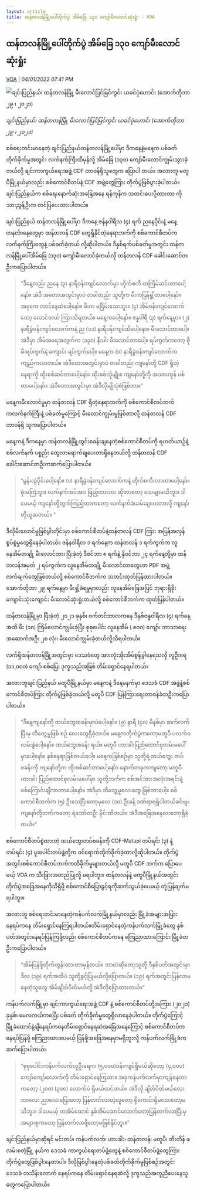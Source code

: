 ```yaml
---
layout: article
title: ထန်တလန်မြို့ပေါ်တိုက်ပွဲ အိမ်ခြေ ၁၃၀ ကျော်မီးလောင်ဆုံးရှုံး - VOA
---
```


## ထန်တလန်မြို့ပေါ်တိုက်ပွဲ အိမ်ခြေ ၁၃၀ ကျော်မီးလောင်ဆုံးရှုံး

[VOA](https://burmese.voanews.com/a/chin-state-thantlang-cdf-pdf-arson-military-coup-voa-burmese-/6381150.html) | _04/01/2022 07:41 PM_
        
![ချင်းပြည်နယ်၊ ထန်တလန်မြို့ မီးလောင်ပြင်မြင်ကွင်း ယခင်ပုံဟောင်း (အောက်တိုဘာ ၂၉ ၊ ၂၀၂၁)](https://gdb.voanews.com/5FA92A20-D611-4421-94B6-18D5C3D91454_w1080_h608_s.jpg)

_ချင်းပြည်နယ်၊ ထန်တလန်မြို့ မီးလောင်ပြင်မြင်ကွင်း ယခင်ပုံဟောင်း (အောက်တိုဘာ ၂၉ ၊ ၂၀၂၁)_

စစ်ရေးတင်းမာနေတဲ့ ချင်းပြည်နယ်ထန်တလန်မြို့ပေါ်မှာ ဒီကနေ့နဲ့မနေ့က ပစ်ခတ်တိုက်ခိုက်မှုအတွင်း လက်နက်ကြီးထိမှန်လို့ အိမ်ခြေ (၁၃၀) ကျော်မီးလောင်ကျွမ်းသွားခဲ့တယ်လို့ ချင်းကာကွယ်ရေးအဖွဲ့ CDF တာဝန်ရှိသူတွေက ပြောပါ တယ်။ အလားတူ မတူပီမြို့နယ်မှာလည်း စစ်ကောင်စီတပ်နဲ့ CDF အဖွဲ့တွေကြား တိုက်ပွဲဖြစ်ပွားခဲ့ပါတယ်။ ချင်းပြည်နယ်က စစ်ရေးနောက်ဆုံးအခြေအနေ ရန်ကုန်က သတင်းပေးပို့ထားတာ ကိုသားညွန့်ဦးက တင်ပြပေးထားပါတယ်။

ချင်းပြည်နယ် ထန်တလန်မြို့ပေါ်မှာ ဒီကနေ့ ဇန်နဝါရီလ (၄) ရက် ညနေပိုင်းနဲ့ မနေ့ တနင်္လာနေ့တွေမှာ ထန်တလန် CDF တွေရှိနိုင်တဲ့နေရာဘက်ကို စစ်ကောင်စီတပ်က လက်နက်ကြီးတွေနဲ့ ပစ်ခတ်ခဲ့တယ် လို့ဆိုပါတယ်။ ဒီနှစ်ရက်ပစ်ခတ်မှုအတွင်း ထန်တလန်မြို့ပေါ်အိမ်ခြေ (၁၃၀) ကျော်မီးလောင်ခဲ့တယ်လို ထန်တလန် CDF ခေါင်းဆောင်တဦးကပြောပါတယ်။

> “ဒီနေ့လည်း ညနေ (၃) နာရီဝန်းကျင်လောက်မှာ ဟိုက်စကီ တကြိမ်ဆင်းတာပေါ့နော်။ အဲဒီ အတောအတွင်းမှာပဲ တခါတည်း သူတို့က မီးကပြန်ရှို့တာပေါ့နော်။ အခုကေ လာင်နေဆဲပေါ့နော်။ မီးက မငြိမ်းသေးဘူး။ (၄) အိမ်ဝန်းကျင်လောက်တော့ လောင်တယ် ကြားသိရတယ်။ မနေ့ကပေါ့နော်။ ဇန္နဝါရီ (၃) ရက်နေ့မှာ။ (၂) နာရီခွဲဝန်းကျင်လောက်ကနဲ့ ည (၁၁) နာရီဝန်းကျင်ထိပေါ့နော။ မီးလောင်တာပေါ့။ အဲဒီမှာ အိမ်အရေအတွက်က (၁၃၀) နီးပါး မီးလောင်တာပေါ့။ ရပ်ကွက်ကတော့ ဇီုမီးရပ်ကွက်နဲ့ ကျောင်း ရပ်ကွက်ပေါ့။ မနေ့က (၁) နာရီခွဲဝန်းကျင်လောက်က ကျည်ကလာတယ်။ အဲဒီတောအတွင်းမှာပဲ တခါတည်း ကျနော်တို့ CDF ရှိတဲ့နေရာကို ထိုးစစ်ဆင်တာပေါ့နော်။ ထိုးစစ်လိုမျိုး။ ကျနော်တို့ကို အသားကုန် ပစ်တာပေါ့နော်။ အဲဒီတောအတွင်းမှာ အဲဒီလိုမျိုးပုံစံဖြစ်တာ။”

မနေ့ကမီးလောင်မှုမှာ ထန်တလန် CDF ရှိတဲ့နေရာဘက်ကို စစ်ကောင်စီတပ်ဘက်ကလက်နက်ကြီးနဲ့ ပစ်ခတ်မှုကြောင့် မီးလောင်ကျွမ်းမှုဖြစ်တာလို့ ထန်တလန် CDF တာဝန်ရှိ သူကပြောပါတယ်။

မနေ့ကနဲ့ ဒီကနေ့မှာ ထန်တလန်မြို့တွင်းစခန်းချနေတဲ့စစ်ကောင်စီတပ်ကို ရဟတ်ယာဉ်နဲ့ စစ်လက်နက် ပစ္စည်း တွေလာရောက်ချပေးတာရှိနေတယ်လို့ ထန်တလန် CDF ခေါင်းဆောင်တဦးကဆက်ပြောပါတယ်။

> “မွန်းလွဲပိုင်းပေါ့နော်။ (၁) နာရီခွဲဝန်းကျင်လောက်ကနဲ့ ဟိုက်စကီးလာတာပေါ့နော်။ ဗုံးမကြဲဘူး။ လက်နက်အင်အား ဖြည့်တာလား ဆိုတာတော့ သေချာမသိဘူး။ ဒါပေမယ့် ကျနော်တို့တွက်ကြည့်တာကတော့ လက်နက်ခဲယမ်းချပေးတာလို့ ကျနော်တို့ယူဆတယ်။ ”

ဒီလိုမီးလောင်မှုဖြစ်ပွါးတိုင်းမှာ စစ်ကောင်စီတပ်နဲ့ထန်တလန် CDF ကြား အပြန်အလှန်စွပ်စွဲမှုတွေရှိနေခဲ့ပါတယ်။ ဇန်နဝါရီလ ၁ ရက်နေ့က ထန်တလန် ၁ ရက်ကွက်က လူနေအိမ်တချို့ မီးလောင်တာ၊ ပြီးခဲ့တဲ့ ဒီဇင်ဘာ ၈ ရက်နဲ့ နိုဝင်ဘာ ၂၄ ရက်နေ့တို့မှာ ထန်တလန်အမှတ် ၂ ရပ်ကွက်က လူနေအိမ်တချို့ မီးလောင်တာတွေဟာ PDF အဖွဲ့ လက်ချက်တွေဖြစ်တယ်လို့ စစ်ကောင်စီဘက်က သတင်းထုတ်ပြန်ထားပါတယ်။ အောက်တိုဘာ ၂၉ ရက်နေ့မှာ မီးရှို့ခံရမှုမှာလည်း လူနေအိမ်ခြေအပြင် ဘုရားရှိခိုးကျောင်းသုံးကျောင်း မီးလောင်ဆုံးရှုံးတယ်လို့ စစ်ကောင်စီဘက်က ထုတ်ပြန်ပါတယ်။

ထန်တလန်မြို့မှာ ပြီးခဲ့တဲ့ ၂၀၂၁ ခုနှစ်၊ စက်တင်ဘာလကနေ ဒီနှစ်ဇန္နဝါရီလ (၄) ရက်နေ့အထိ မီး (၁၈) ကြိမ်လောင်ကျွမ်းခဲ့ပြီး စုစုပေါင်း လူနေအိမ် ( ၈၀၀) ကျော်၊ ဘာသာရေးအဆောက်အဦး ၂၈ လုံး၊ မီးလောင်ကျွမ်းခဲ့တယ်လို့သိရပါတယ်။

လက်ရှိထန်တလန်မြို့အတွင်းမှာ ဒေသခံတွေ အားလုံးအိုးအိမ်စွန့်ခွါနေရသလို လူဦးရေ (၁၁,၀၀၀) ကျော် စစ်ပြေး ဒုက္ခသည်အဖြစ် တိမ်းရှောင်နေရပါတယ်။

အလားတူချင်းပြည်နယ် မတူပီမြို့နယ်မှာ မနေ့ကနဲ့ ဒီနေ့မနက်မှာ ဒေသခံ CDF အဖွဲ့နဲ့စစ်ကောင်စီတပ်ကြား တိုက်ပွဲဖြစ်ခဲ့တယ်လို့ မတူပီ CDF ပြန်ကြားရေးတာဝန်ခံတဦးကပြောပါတယ်။

> “ဒီနေ့ကျနော်တို့ ထယ်ဘွေးစခန်းမှာပဲပေါ့နော်။ (၉) နာရီ (၄၀) မိနစ်မှာ ဆက်လက်ပြီးမှ ထိတွေ့မှုဖြစ် စဉ် လေးတွေရှိခဲ့တယ်။ မနေ့ကတိုက်ပွဲကတော့မတူပီ ပလက်ဝလမ်းခွဲပေါ့နော်။ ထယ်ဘွေးစခန်း ရယ်။ မတူပီ ဟားခါးပြည်ထောင်စုလမ်းမပေါ်မှာပေါ့နော်။ နှစ်နေရာဖြစ်တယ်ပေါ့။ မနေ့ကဖြစ်စဉ်မှာ သူတို့ရဲ့ထယ်ဘွေး တပ်စခန်းကို ကျနော်တို့က ထိုးစစ်ဆင်တာပေါ့နော်။ နောက်တခုကကျတော့ မတူပီ ဟားခါး ပြည်ထောင်စုလမ်းမပေါ်မှာ သူတို့ဘက်က စစ်အင်အားအလုံးအရင်းနဲ့ စစ်ကြောင်းချီလာတာပေါ့နော်။ အဲဒီမှာ ထိတွေ့မှုလေးတွေ ဖြစ်တာပေါ့။ စစ်ကောင်စီဘက်က (၅) ဦးသေပြီးတော့မှလေ (၁၀) ဦးခန့် ဒဏ်ရာရရှိပါတယ်ခင်ဗျ။ ကျနော်တို့ဘက်ကတော့ ရဲဘော်တဦး မိုင်းထိတယ်။ အဲဒီအခြေအနေလးတော့ရှိခဲ့တယ်။”

စစ်ကောင်စီတပ်စွဲထားတဲ့ ထယ်ဘွေးတပ်စခန်းကို CDF-Matupi တပ်ရင်း (၃) နဲ့ တပ်ရင်း (၄) ပူးပေါင်းတပ်ဖွဲ့တို့က ဝင်ရောက်တိုက်ခိုက်ခဲ့တာလို့ဆိုပါတယ်။ တိုက်ပွဲအတွင်းစစ်ကောင်စီတပ်ဘက်ကထိခိုက်မှုများတယ်လို့ မတူပီ CDF ဘက်က ပြောပေမယ့် VOA က သီးခြားအတည်ပြုလို့ မရပါဘူး။ ထန်တလန်နဲ့ မတူပီမြို့နယ်အတွင်း တိုက်ပွဲအခြေအနေကိုသိရှိဖို့ စစ်ကောင်စီပြောခွင့်ရကိုဆက်သွယ်ခဲ့ပေမယ့် တုံ့ပြန်ချက်မရပါဘူး။

အလားတူ စစ်ရေးတင်းမာနေတဲ့ကန်ပက်လက်မြို့နယ်မှာလည်း မြို့ခံအများအပြား နေရပ်ကနေ တိမ်းရှောင်နေကြရပါတယ်။တိမ်းရှောင်နေတဲ့ကန်ပက်လက်မြို့ခံတွေ နှစ်ပတ်အတွင်းနေရပ်ပြန်ကြဖို့လည်း စစ်ကောင်စီတပ်ကနေ ကြေညာထားကြောင်း မြို့ခံတဦးကပြောပါတယ်။

> “အိမ်ပြန်ဖို့တိုက်တွန်းထားတာမှန်တယ်။ ဘာလဲဆိုတော့သူတို့ ဒီနှစ်ပတ်အတွင်းမှာ ဒီလ (၁၉) ရက်အထိပဲ သူတို့ခွင့်ပြုမယ်လို့ပြောတယ်။ (၁၉) ရက်အတွင်းပြန်လာမနေတဲ့သူတွေ အိမ်ချိတ်ပိတ်မယ်လို့ အဲဒီလိုပြောထားတယ်။”

ကန်ပက်လက်မြို့မှာ ချင်းကာကွယ်ရေးအဖွဲ့ CDF နဲ့ စစ်ကောင်စီတပ်တို့အကြား (၂၀၂၁) ခုနှစ်၊ မေလလယ်ကစပြီး ပစ်ခတ် တိုက်ခိုက်မှုတွေရှိလာနေခဲ့ပါတယ်။ တိုက်ပွဲကြောင့် မြို့ခံထောင်နဲ့ချီနေရပ်ကနေတိမ်းရှောင်နေရဆဲအခြေအနေကြောင့် စစ်ကောင်စီတပ်ကနေရပ်ပြန်ဖို့ ကြေညာထားပေမယ့် ပြန်ဖို့အခြေအနေမှာမရှိဘူးလို့ ကန်ပက်လက်မြို့ခံက ဆက်ပြောပါတယ်။

> “စုစုပေါင်းကန်ပက်လက်လူဦးရေက (၅,၀၀၀)ဝန်းကျင်ရှိမယ်ဆိုတော့ (၄,၀၀၀) ကျော်ကျော်လောက်ကို တိမ်းရှောင်နေကြတာ။ အခုကန်ပက်လက်မှာကျန်နေတာကတော့ (၂၀၀) (၃၀၀) လောက်ပဲ ရှိမယ်ထင်တယ်။ အဲဒီလို ချိတ်ပိတ်မယ်လေး ဘာလေး ညာလေးပြောတော့ ပြန်တက်လာတဲ့လူတော့ ရှိကောင်းရှိမလားတော့မသိဘူး။ ဒါပေမယ့် တအိမ်ထောင် နှစ်အိမ်ထောင်လောက်တော့ပြန်တက်လာပြီးမှ အများစုကတော့ ပြန်တက်လာဖို့တော့မဖြစ်နိုင်ဘူး။”

ချင်းပြည်နယ်မှာဆိုရင် မင်းတပ်၊ ကန်ပက်လက်၊ ဟားခါး၊ ထန်တလန်၊ မတူပီ၊ တီးတိန် ဖလမ်းစတဲ့မြို့ နယ်က ဒေသခံ ကာကွယ်ရေးတပ်ဖွဲ့တွေနဲ့ စစ်ကောင်စီတပ်ဖွဲ့တွေကြား တိုက်ပွဲတွေဖြစ်ပွါးနေတာပါ။ ဒီလိုဖြစ်ပွါးနေတဲ့ပစ်ခတ်တိုက်ခိုက်မှုဖြစ်စဉ်အတွင်း ဒေသခံ တသိန်းလောက် နေရပ်ကနေ တိမ်းရှောင်နေရဆဲလို့ ဒုက္ခသည်အကူညီပေးနေသူတွေကပြောပါတယ်။